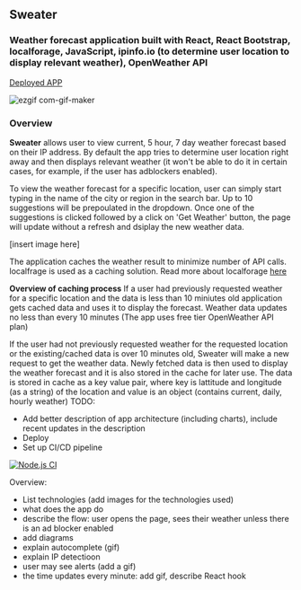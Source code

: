 ## Sweater

### Weather forecast application built with React, React Bootstrap, localforage, JavaScript, ipinfo.io (to determine user location to display relevant weather), OpenWeather API

[Deployed APP](https://sweater-weatherapp.herokuapp.com/)

![ezgif com-gif-maker](https://user-images.githubusercontent.com/41551585/157994093-cf7749f8-b5ee-433c-b474-3a9e79ad4292.gif)

### Overview

**Sweater** allows user to view current, 5 hour, 7 day weather forecast based on their IP address. By default the app tries to determine user location right away and then displays relevant weather (it won't be able to do it in certain cases, for example, if the user has adblockers enabled).

To view the weather forecast for a specific location, user can simply start typing in the name of the city or region in the search bar. Up to 10 suggestions will be prepoulated in the dropdown. Once one of the suggestions is clicked followed by a click on 'Get Weather' button, the page will update without a refresh and dsiplay the new weather data.

[insert image here]

The application caches the weather result to minimize number of API calls. localfrage is used as a caching solution. Read more about localforage [here](https://localforage.github.io/localForage/)

**Overview of caching process**
If a user had previously requested weather for a specific location and the data is less than 10 miniutes old application gets cached data and uses it to display the forecast. Weather data updates no less than every 10 minutes (The app uses free tier OpenWeather API plan)

If the user had not previously requested weather for the requested location or the existing/cached data is over 10 minutes old, Sweater will make a new request to get the weather data. Newly fetched data is then used to display the weather forecast and it is also stored in the cache for later use.
The data is stored in cache as a key value pair, where key is lattitude and longitude (as a string) of the location and value is an object (contains current, daily, hourly weather)
TODO:

- Add better description of app architecture (including charts), include recent updates in the description
- Deploy
- Set up CI/CD pipeline

[![Node.js CI](https://github.com/olgashi/sweater/actions/workflows/node.js.yml/badge.svg)](https://github.com/olgashi/sweater/actions/workflows/node.js.yml)

Overview:

- List technologies (add images for the technologies used)
- what does the app do
- describe the flow: user opens the page, sees their weather unless there is an ad blocker enabled
- add diagrams
- explain autocomplete (gif)
- explain IP detectioon
- user may see alerts (add a gif)
- the time updates every minute: add gif, describe React hook
